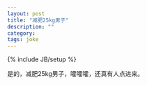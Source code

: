 ```yaml
---
layout: post
title: "减肥25kg男子"
description: ""
category: 
tags: joke 
---
```

{% include JB/setup %}

是的，减肥25kg男子，嚯嚯嚯，还真有人点进来。